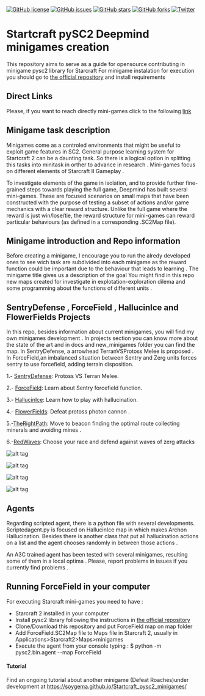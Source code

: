 
[![GitHub license](https://img.shields.io/github/license/SoyGema/Startcraft_pysc2_minigames.svg)](https://github.com/SoyGema/Startcraft_pysc2_minigames/blob/master/LICENSE)
[![GitHub issues](https://img.shields.io/github/issues/SoyGema/Startcraft_pysc2_minigames.svg)](https://github.com/SoyGema/Startcraft_pysc2_minigames/issues)
[![GitHub stars](https://img.shields.io/github/stars/SoyGema/Startcraft_pysc2_minigames.svg)](https://github.com/SoyGema/Startcraft_pysc2_minigames/stargazers)
[![GitHub forks](https://img.shields.io/github/forks/SoyGema/Startcraft_pysc2_minigames.svg)](https://github.com/SoyGema/Startcraft_pysc2_minigames/network)
[![Twitter](https://img.shields.io/twitter/url/https/github.com/SoyGema/Startcraft_pysc2_minigames.svg?style=social)](https://twitter.com/intent/tweet?text=Pysc2_mini-games_by_@SoyGema:&url=https%3A%2F%2Fgithub.com%2FSoyGema%2FStartcraft_pysc2_minigames)

# Startcraft pySC2 Deepmind minigames creation
This repository aims to serve as a guide for opensource contributing in minigame pysc2 library for Starcraft
For minigame instalation for execution you should go to [the official repository](https://github.com/deepmind/pysc2) and install requirements

## Direct Links 
Please, if you want to reach directly mini-games click to the following [link](https://github.com/SoyGema/Startcraft_pysc2_minigames/blob/master/zip/mini-games.zip)

## Minigame task description
Minigames come as a controled environments that might be useful to exploit game features in SC2. General purpose learning system for Startcraft 2 can be a daunting task. So there is a logical option in splitting this tasks into minitask in orther to advance in research . Mini-games focus on different elements of Starcraft II Gameplay .

To investigate elements of the game in isolation, and to provide further fine-grained steps towards playing the full game, Deepmind has  built several mini-games. These are focused scenarios on small maps that have been constructed with the purpose of testing a subset of actions and/or game mechanics with a clear reward structure. Unlike the full game where the reward is just win/lose/tie, the reward structure for mini-games can reward particular behaviours (as defined in a corresponding .SC2Map file).

## Minigame introduction and Repo information
Before creating a minigame, I encourage you to run the alredy developed ones to see wich task are subdivided into each minigame as the reward function could be important due to the behaviour that leads to learning . The minigame title gives us a description of the goal 
You might find in this repo new maps created for investigate in explotation-exploration dilema and some programming about the functions of different units .

## SentryDefense , ForceField , HallucinIce  and FlowerFields Projects 

In this repo, besides information about current minigames, you will find my own minigames development . 
In projects section you can know more about the state of the art and in docs and new_minigames folder you can find the map.
In SentryDefense, a arrowhead TerranVSProtoss Melee is proposed .
In ForceField,an imbalanced situation between Sentry and Zerg units forces sentry to use forcefield, adding terrain disposition.

1.- [SentryDefense](https://github.com/SoyGema/Startcraft_pysc2_minigames/tree/master/new_minigames/SentryDefense): Protoss VS Terran Melee.

2.- [ForceField](https://github.com/SoyGema/Startcraft_pysc2_minigames/tree/master/new_minigames/SentryForceField): Learn about Sentry forcefield function. 

3.- [HallucinIce](https://github.com/SoyGema/Startcraft_pysc2_minigames/tree/master/new_minigames/SentryHallucination): Learn how to play with hallucination. 

4.- [FlowerFields](https://github.com/SoyGema/Startcraft_pysc2_minigames/tree/master/new_minigames/FlowerFields): Defeat protoss photon cannon . 

5.-[TheRightPath](https://github.com/SoyGema/Startcraft_pysc2_minigames/tree/master/new_minigames/TheRightPath): Move to beacon finding the optimal route collecting minerals and avoiding mines .

6.-[RedWaves](https://github.com/SoyGema/Startcraft_pysc2_minigames/tree/master/new_minigames/RedWaves): Choose your race and defend against waves of zerg attacks 

![alt tag](https://github.com/SoyGema/Startcraft_pysc2_minigames/blob/master/Images/Captura%20de%20pantalla%202017-09-18%20a%20las%2020.14.14.png)

![alt tag](https://github.com/SoyGema/Startcraft_pysc2_minigames/blob/master/Images/ForceField.png)

![alt tag](https://github.com/SoyGema/Startcraft_pysc2_minigames/blob/master/Images/HallucinIceV2.png)

![alt tag](https://github.com/SoyGema/Startcraft_pysc2_minigames/blob/master/Images/Captura%20de%20pantalla%202018-01-02%20a%20las%2014.51.09.png)

## Agents
Regarding scripted agent, there is a python file with several developments. Scriptedagent.py is focused on HallucinIce map in which makes Archon Hallucination. Besides there is another class that put all hallucination actions on a list and the agent chooses randomly in between those actions .

An A3C trained agent has been tested with several minigames, resulting some of them in a local optima . 
Please, report problems in issues if you currently find problems .

## Running ForceField in your computer 

For executing Starcraft mini-games you need to have :

* Starcraft 2 installed in your computer
* Install pysc2 library following the instructions in [the official repository](https://github.com/deepmind/pysc2)
* Clone/Download this repository and put ForceField map on map folder
* Add ForceField.SC2Map file to Maps file in Starcraft 2, usually in Applications>Starcraft2>Maps>minigames
* Execute the agent from your console typing :
      $ python -m pysc2.bin.agent --map ForceField
      
      
#### Tutorial
Find an ongoing  tutorial about another minigame (Defeat Roaches)under development at https://soygema.github.io/Startcraft_pysc2_minigames/
